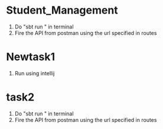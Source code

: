 # Student_Management
1. Do "sbt run " in terminal
2. Fire the API from postman using the url specified in routes

# Newtask1
1. Run using intellij

# task2
1. Do "sbt run " in terminal
2. Fire the API from postman using the url specified in routes
